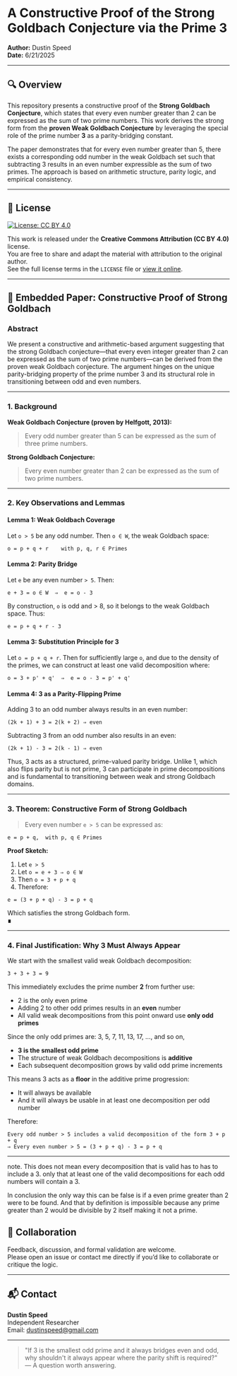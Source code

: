 # A Constructive Proof of the Strong Goldbach Conjecture via the Prime 3

**Author:** Dustin Speed  
**Date:** 6/21/2025

---

## 🔍 Overview

This repository presents a constructive proof of the **Strong Goldbach Conjecture**, which states that every even number greater than 2 can be expressed as the sum of two prime numbers. This work derives the strong form from the **proven Weak Goldbach Conjecture** by leveraging the special role of the prime number **3** as a parity-bridging constant.

The paper demonstrates that for every even number greater than 5, there exists a corresponding odd number in the weak Goldbach set such that subtracting 3 results in an even number expressible as the sum of two primes. The approach is based on arithmetic structure, parity logic, and empirical consistency.

---

## 📜 License

[![License: CC BY 4.0](https://img.shields.io/badge/License-CC%20BY%204.0-lightgrey.svg)](https://creativecommons.org/licenses/by/4.0/)

This work is released under the **Creative Commons Attribution (CC BY 4.0)** license.  
You are free to share and adapt the material with attribution to the original author.  
See the full license terms in the `LICENSE` file or [view it online](https://creativecommons.org/licenses/by/4.0/).

---

## 📄 Embedded Paper: Constructive Proof of Strong Goldbach

### **Abstract**

We present a constructive and arithmetic-based argument suggesting that the strong Goldbach conjecture—that every even integer greater than 2 can be expressed as the sum of two prime numbers—can be derived from the proven weak Goldbach conjecture. The argument hinges on the unique parity-bridging property of the prime number 3 and its structural role in transitioning between odd and even numbers.

---

### **1. Background**

**Weak Goldbach Conjecture (proven by Helfgott, 2013):**

> Every odd number greater than 5 can be expressed as the sum of three prime numbers.

**Strong Goldbach Conjecture:**

> Every even number greater than 2 can be expressed as the sum of two prime numbers.

---

### **2. Key Observations and Lemmas**

#### Lemma 1: Weak Goldbach Coverage  
Let `o > 5` be any odd number. Then `o ∈ W`, the weak Goldbach space:  
```
o = p + q + r    with p, q, r ∈ Primes
```

#### Lemma 2: Parity Bridge  
Let `e` be any even number `> 5`. Then:
```
e + 3 = o ∈ W  ⇒  e = o - 3
```
By construction, `o` is odd and > 8, so it belongs to the weak Goldbach space. Thus:
```
e = p + q + r - 3
```

#### Lemma 3: Substitution Principle for 3  
Let `o = p + q + r`. Then for sufficiently large `o`, and due to the density of the primes, we can construct at least one valid decomposition where:
```
o = 3 + p' + q'  ⇒  e = o - 3 = p' + q'
```

#### Lemma 4: 3 as a Parity-Flipping Prime  
Adding 3 to an odd number always results in an even number:
```
(2k + 1) + 3 = 2(k + 2) ⇒ even
```
Subtracting 3 from an odd number also results in an even:
```
(2k + 1) - 3 = 2(k - 1) ⇒ even
```
Thus, 3 acts as a structured, prime-valued parity bridge. Unlike 1, which also flips parity but is not prime, 3 can participate in prime decompositions and is fundamental to transitioning between weak and strong Goldbach domains.

---

### **3. Theorem: Constructive Form of Strong Goldbach**

> Every even number `e > 5` can be expressed as:
```
e = p + q,  with p, q ∈ Primes
```

**Proof Sketch:**
1. Let `e > 5`
2. Let `o = e + 3 ⇒ o ∈ W`
3. Then `o = 3 + p + q`
4. Therefore:
```
e = (3 + p + q) - 3 = p + q
```
Which satisfies the strong Goldbach form.  
**∎**

---

### **4. Final Justification: Why 3 Must Always Appear**

We start with the smallest valid weak Goldbach decomposition:
```
3 + 3 + 3 = 9
```
This immediately excludes the prime number **2** from further use:
- 2 is the only even prime
- Adding 2 to other odd primes results in an **even** number
- All valid weak decompositions from this point onward use **only odd primes**

Since the only odd primes are: 3, 5, 7, 11, 13, 17, ..., and so on,
- **3 is the smallest odd prime**
- The structure of weak Goldbach decompositions is **additive**
- Each subsequent decomposition grows by valid odd prime increments

This means 3 acts as a **floor** in the additive prime progression:
- It will always be available
- And it will always be usable in at least one decomposition per odd number

Therefore:
```
Every odd number > 5 includes a valid decomposition of the form 3 + p + q
⇒ Every even number > 5 = (3 + p + q) - 3 = p + q
```

---
note. This does not mean every decomposition that is valid has to has to include a 3.  only that at least one of the valid decompositions for each odd numbers will contain a 3. 

In conclusion the only way this can be false is if a even prime greater than 2 were to be found. And that by definition is impossible because any prime greater than 2 would be divisible by 2 itself making it not a prime. 

## 🤝 Collaboration

Feedback, discussion, and formal validation are welcome.  
Please open an issue or contact me directly if you’d like to collaborate or critique the logic.

---

## 📬 Contact

**Dustin Speed**  
Independent Researcher  
Email: dustinspeed@gmail.com 

---

> "If 3 is the smallest odd prime and it always bridges even and odd, why shouldn't it always appear where the parity shift is required?"  
> — A question worth answering.
